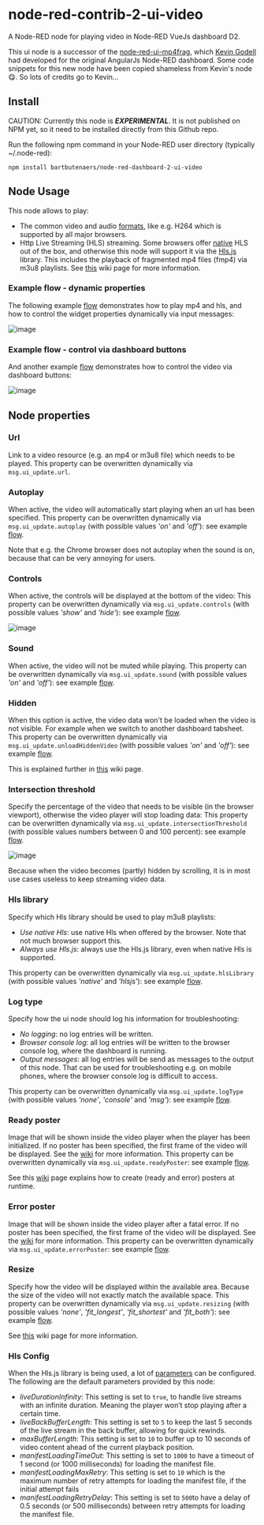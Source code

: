 # node-red-contrib-2-ui-video
A Node-RED node for playing video in Node-RED VueJs dashboard D2.

This ui node is a successor of the [node-red-ui-mp4frag](https://github.com/kevinGodell/node-red-ui-mp4frag), which [Kevin Godell](https://github.com/kevinGodell) had developed for the original AngularJs Node-RED dashboard.  Some code snippets for this new node have been copied shameless from Kevin's node :yum:.  So lots of credits go to Kevin...

## Install
CAUTION: Currently this node is ***EXPERIMENTAL***.  It is not published on NPM yet, so it need to be installed directly from this Github repo.

Run the following npm command in your Node-RED user directory (typically ~/.node-red):
```
npm install bartbutenaers/node-red-dashboard-2-ui-video
```

## Node Usage
This node allows to play:
+ The common video and audio [formats](https://videojs.com/html5-video-support/), like e.g. H264 which is supported by all major browsers.
+ Http Live Streaming (HLS) streaming.  Some browsers offer [native](https://caniuse.com/?search=hls) HLS out of the box, and otherwise this node will support it via the [Hls.js](https://github.com/video-dev/hls.js/blob/master/README.md) library.  This includes the playback of fragmented mp4 files (fmp4) via m3u8 playlists.  See [this](https://github.com/bartbutenaers/node-red-dashboard-2-ui-video/wiki/HLS-introduction) wiki page for more information.

### Example flow - dynamic properties
The following example [flow](https://github.com/bartbutenaers/node-red-dashboard-2-ui-video/blob/main/examples/dynamic%20properties.json) demonstrates how to play mp4 and hls, and how to control the widget properties dynamically via input messages:

![image](https://github.com/user-attachments/assets/84309b8a-953b-429c-a079-a4832dac7c93)

### Example flow - control via dashboard buttons
And another example [flow](https://github.com/bartbutenaers/node-red-dashboard-2-ui-video/blob/main/examples/control%20via%20dashboard%20buttons.json) demonstrates how to control the video via dashboard buttons:

![image](https://github.com/user-attachments/assets/35304c12-afa0-4425-b450-d47c88dc1b96)

## Node properties

### Url
Link to a video resource (e.g. an mp4 or m3u8 file) which needs to be played.
This property can be overwritten dynamically via `msg.ui_update.url`.

### Autoplay
When active, the video will automatically start playing when an url has been specified.
This property can be overwritten dynamically via `msg.ui_update.autoplay` (with possible values *'on'* and *'off'*): see example [flow](#example-flow---dynamic-properties).

Note that e.g. the Chrome browser does not autoplay when the sound is on, because that can be very annoying for users.

### Controls
When active, the controls will be displayed at the bottom of the video:
This property can be overwritten dynamically via `msg.ui_update.controls` (with possible values *'show'* and *'hide'*): see example [flow](#example-flow---dynamic-properties).

![image](https://github.com/user-attachments/assets/a0844ddc-58d2-4d78-944c-4e92e66f8ef5)

### Sound
When active, the video will not be muted while playing.
This property can be overwritten dynamically via `msg.ui_update.sound` (with possible values *'on'* and *'off'*): see example [flow](#example-flow---dynamic-properties).

### Hidden
When this option is active, the video data won't be loaded when the video is not visible.  For example when we switch to another dashboard tabsheet.
This property can be overwritten dynamically via `msg.ui_update.unloadHiddenVideo` (with possible values *'on'* and *'off'*): see example [flow](#example-flow---dynamic-properties).

This is explained further in [this](https://github.com/bartbutenaers/node-red-dashboard-2-ui-video/wiki/Unload-hidden-video) wiki page.

### Intersection threshold
Specify the percentage of the video that needs to be visible (in the browser viewport), otherwise the video player will stop loading data:
This property can be overwritten dynamically via `msg.ui_update.intersectionThreshold` (with possible values numbers between 0 and 100 percent): see example [flow](#example-flow---dynamic-properties).

![image](https://github.com/user-attachments/assets/85bfc61c-df78-4154-9206-851a50571708)

Because when the video becomes (partly) hidden by scrolling, it is in most use cases useless to keep streaming video data.

### Hls library
Specify which Hls library should be used to play m3u8 playlists:
+ *Use native Hls*: use native Hls when offered by the browser.  Note that not much browser support this.
+ *Always use Hls.js*: always use the Hls.js library, even when native Hls is supported.

This property can be overwritten dynamically via `msg.ui_update.hlsLibrary` (with possible values *'native'* and *'hlsjs'*): see example [flow](#example-flow---dynamic-properties).

### Log type
Specify how the ui node should log his information for troubleshooting:
+ *No logging*: no log entries will be written.
+ *Browser console log*: all log entries will be written to the browser console log, where the dashboard is running.
+ *Output messages*: all log entries will be send as messages to the output of this node.  That can be used for troubleshooting e.g. on mobile phones, where the browser console log is difficult to access.

This property can be overwritten dynamically via `msg.ui_update.logType` (with possible values *'none'*, *'console'* and *'msg'*): see example [flow](#example-flow---dynamic-properties).

### Ready poster
Image that will be shown inside the video player when the player has been initialized.  If no poster has been specified, the first frame of the video will be displayed.  See the [wiki](https://github.com/bartbutenaers/node-red-dashboard-2-ui-video/wiki/Introduction-to-posters) for more information.
This property can be overwritten dynamically via `msg.ui_update.readyPoster`: see example [flow](#example-flow---dynamic-properties).

See this [wiki](https://github.com/bartbutenaers/node-red-dashboard-2-ui-video/wiki/Create-posters-at-runtime) page explains how to create (ready and error) posters at runtime.

### Error poster
Image that will be shown inside the video player after a fatal error.  If no poster has been specified, the first frame of the video will be displayed.  See the [wiki](https://github.com/bartbutenaers/node-red-dashboard-2-ui-video/wiki/Introduction-to-posters) for more information.
This property can be overwritten dynamically via `msg.ui_update.errorPoster`: see example [flow](#example-flow---dynamic-properties).

### Resize
Specify how the video will be displayed within the available area.  Because the size of the video will not exactly match the available space.
This property can be overwritten dynamically via `msg.ui_update.resizing` (with possible values *'none'*, *'fit_longest'*, *'fit_shortest'* and *'fit_both'*): see example [flow](#example-flow---dynamic-properties).

See [this](https://github.com/bartbutenaers/node-red-dashboard-2-ui-video/wiki/Adjustable-resizing) wiki page for more information.

### Hls Config
When the Hls.js library is being used, a lot of [parameters](https://github.com/video-dev/hls.js/blob/master/docs/API.md) can be configured.  The following are the default parameters provided by this node:
+ *liveDurationInfinity*: This setting is set to `true`, to handle live streams with an infinite duration.  Meaning the player won’t stop playing after a certain time.
+ *liveBackBufferLength*: This setting is set to `5` to keep the last 5 seconds of the live stream in the back buffer, allowing for quick rewinds.
+ *maxBufferLength*: This setting is set to `10` to buffer up to 10 seconds of video content ahead of the current playback position.
+ *manifestLoadingTimeOut*: This setting is set to `1000` to have a timeout of 1 second (or 1000 milliseconds) for loading the manifest file.
+ *manifestLoadingMaxRetry*: This setting is set to `10` which is the maximum number of retry attempts for loading the manifest file, if the initial attempt fails
+ *manifestLoadingRetryDelay*: This setting is set to `500`to have a delay of 0.5 seconds (or 500 milliseconds) between retry attempts for loading the manifest file.
